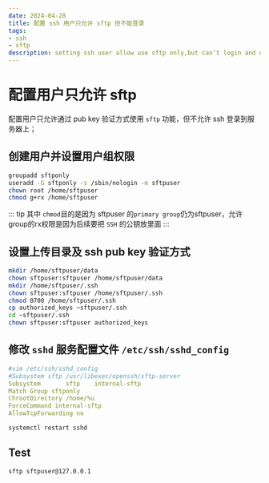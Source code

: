 ```yaml
---
date: 2024-04-28
title: 配置 ssh 用户只允许 sftp 但不能登录 
tags:
- ssh
- sftp
description: setting ssh user allow use sftp only,but can't login and use shell and so on;
---
```

# 配置用户只允许 sftp
配置用户只允许通过 pub key 验证方式使用 `sftp` 功能，但不允许 ssh 登录到服务器上；  

## 创建用户并设置用户组权限
```bash
groupadd sftponly
useradd -G sftponly -s /sbin/nologin -m sftpuser
chown root /home/sftpuser
chmod g+rx /home/sftpuser
```
::: tip
其中 `chmod`目的是因为 sftpuser 的`primary group`仍为sftpuser，允许group的rx权限是因为后续要把 `SSH` 的公钥放里面
:::

## 设置上传目录及 ssh pub key 验证方式
```bash
mkdir /home/sftpuser/data
chown sftpuser:sftpuser /home/sftpuser/data
mkdir /home/sftpuser/.ssh
chown sftpuser:sftpuser /home/sftpuser/.ssh
chmod 0700 /home/sftpuser/.ssh
cp authorized_keys ~sftpuser/.ssh
cd ~sftpuser/.ssh
chown sftpuser:sftpuser authorized_keys
```

## 修改 `sshd` 服务配置文件 `/etc/ssh/sshd_config`
```yaml
#vim /etc/ssh/sshd_config
#Subsystem sftp /usr/libexec/openssh/sftp-server
Subsystem       sftp    internal-sftp
Match Group sftponly
ChrootDirectory /home/%u
ForceCommand internal-sftp
AllowTcpForwarding no
```
```bash
systemctl restart sshd
```

## Test
```bash
sftp sftpuser@127.0.0.1
```

